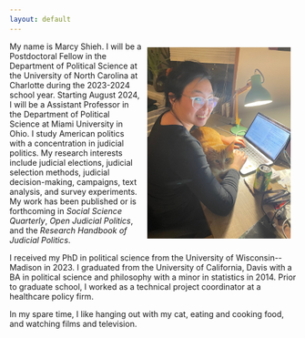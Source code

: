 ```yaml
---
layout: default
---
```


<img align="left" width="50%" and height="50%" style="padding: 10px; float: right;" src="files/IMG_3326.jpeg"> My name is Marcy Shieh. I will be a Postdoctoral Fellow in the Department of Political Science at the University of North Carolina at Charlotte during the 2023-2024 school year. Starting August 2024, I will be a Assistant Professor in the Department of Political Science at Miami University in Ohio. I study American politics with a concentration in judicial politics. My research interests include judicial elections, judicial selection methods, judicial decision-making, campaigns, text analysis, and survey experiments. My work has been published or is forthcoming in *Social Science Quarterly*, *Open Judicial Politics*, and the *Research Handbook of Judicial Politics*.

I received my PhD in political science from the University of Wisconsin--Madison in 2023. I graduated from the University of California, Davis with a BA in political science and philosophy with a minor in statistics in 2014. Prior to graduate school, I worked as a technical project coordinator at a healthcare policy firm.

In my spare time, I like hanging out with my cat, eating and cooking food, and watching films and television.
